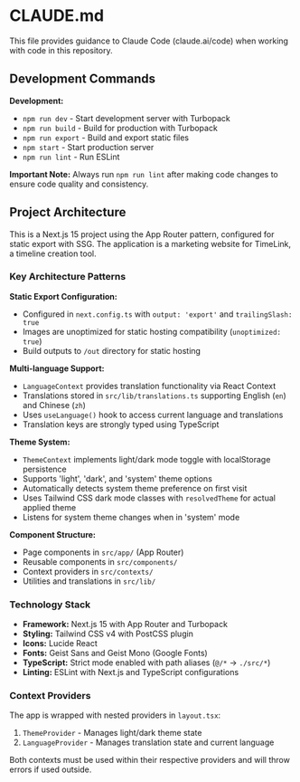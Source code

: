 # CLAUDE.md

This file provides guidance to Claude Code (claude.ai/code) when working with code in this repository.

## Development Commands

**Development:**
- `npm run dev` - Start development server with Turbopack
- `npm run build` - Build for production with Turbopack
- `npm run export` - Build and export static files
- `npm start` - Start production server
- `npm run lint` - Run ESLint

**Important Note:** Always run `npm run lint` after making code changes to ensure code quality and consistency.

## Project Architecture

This is a Next.js 15 project using the App Router pattern, configured for static export with SSG. The application is a marketing website for TimeLink, a timeline creation tool.

### Key Architecture Patterns

**Static Export Configuration:**
- Configured in `next.config.ts` with `output: 'export'` and `trailingSlash: true`
- Images are unoptimized for static hosting compatibility (`unoptimized: true`)
- Build outputs to `/out` directory for static hosting

**Multi-language Support:**
- `LanguageContext` provides translation functionality via React Context
- Translations stored in `src/lib/translations.ts` supporting English (`en`) and Chinese (`zh`)
- Uses `useLanguage()` hook to access current language and translations
- Translation keys are strongly typed using TypeScript

**Theme System:**
- `ThemeContext` implements light/dark mode toggle with localStorage persistence
- Supports 'light', 'dark', and 'system' theme options
- Automatically detects system theme preference on first visit
- Uses Tailwind CSS dark mode classes with `resolvedTheme` for actual applied theme
- Listens for system theme changes when in 'system' mode

**Component Structure:**
- Page components in `src/app/` (App Router)
- Reusable components in `src/components/`
- Context providers in `src/contexts/`
- Utilities and translations in `src/lib/`

### Technology Stack

- **Framework:** Next.js 15 with App Router and Turbopack
- **Styling:** Tailwind CSS v4 with PostCSS plugin
- **Icons:** Lucide React
- **Fonts:** Geist Sans and Geist Mono (Google Fonts)
- **TypeScript:** Strict mode enabled with path aliases (`@/*` → `./src/*`)
- **Linting:** ESLint with Next.js and TypeScript configurations

### Context Providers

The app is wrapped with nested providers in `layout.tsx`:
1. `ThemeProvider` - Manages light/dark theme state
2. `LanguageProvider` - Manages translation state and current language

Both contexts must be used within their respective providers and will throw errors if used outside.